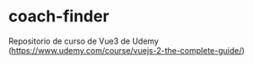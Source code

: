 # coach-finder
Repositorio de curso de Vue3 de Udemy (https://www.udemy.com/course/vuejs-2-the-complete-guide/)
